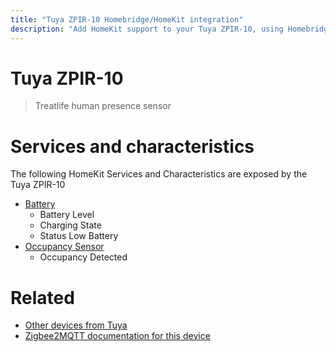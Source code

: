 ```yaml
---
title: "Tuya ZPIR-10 Homebridge/HomeKit integration"
description: "Add HomeKit support to your Tuya ZPIR-10, using Homebridge, Zigbee2MQTT and homebridge-z2m."
---
```

<!---
This file has been GENERATED using src/docgen/docgen.ts
DO NOT EDIT THIS FILE MANUALLY!
-->
# Tuya ZPIR-10
> Treatlife human presence sensor


# Services and characteristics
The following HomeKit Services and Characteristics are exposed by
the Tuya ZPIR-10

* [Battery](../../battery.md)
  * Battery Level
  * Charging State
  * Status Low Battery
* [Occupancy Sensor](../../sensors.md)
  * Occupancy Detected


# Related
* [Other devices from Tuya](../index.md#tuya)
* [Zigbee2MQTT documentation for this device](https://www.zigbee2mqtt.io/devices/ZPIR-10.html)